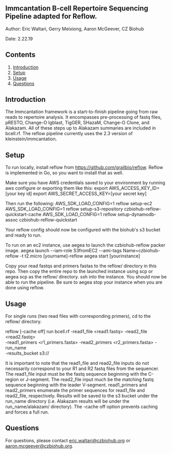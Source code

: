 ## Immcantation B-cell Repertoire Sequencing Pipeline adapted for Reflow. 

Author: Eric Waltari, Gerry Meixiong, Aaron McGeever, CZ Biohub

Date: 2.22.19

## Contents ##
1. [Introduction](#introduction)
2. [Setup](#setup)
3. [Usage](#usage)
4. [Questions](#questions)

## Introduction

The Immcantation framework is a start-to-finish pipeline going from raw reads 
to repertoire analysis. It encompasses pre-processing of fastq files, pRESTO, 
Change-O Igblast, TigGER, SHazaM, Change-O Clone, and Alakazam. All of these steps
up to Alakazam summaries are included in bcell.rf. The reflow
pipeline currently uses the 2.3 version of kleinstein/immcantation.



## Setup

To run locally, install reflow from https://github.com/grailbio/reflow. Reflow is
implemented in Go, so you want to install that as well. 

Make sure you have AWS credentials saved to your environment by running aws configure or
exporting them like this:
export AWS_ACCESS_KEY_ID=[your key id]
export AWS_SECRET_ACCESS_KEY=[your secret key]

Then run the following: 
AWS_SDK_LOAD_CONFIG=1 reflow setup-ec2
AWS_SDK_LOAD_CONFIG=1 reflow setup-s3-repository czbiohub-reflow-quickstart-cache
AWS_SDK_LOAD_CONFIG=1 reflow setup-dynamodb-assoc czbiohub-reflow-quickstart

Your reflow config should now be configured with the biohub's s3 bucket and ready to run.

To run on an ec2 instance, use aegea to launch the czbiohub-reflow packer image.
aegea launch --iam-role S3fromEC2 --ami-tags Name=czbiohub-reflow -t t2.micro  [yourname]-reflow
aegea start [yourinstance]

Copy your read fastqs and primers fastas to the reflow/ directory in this repo. Then copy the entire repo to the launched instance using scp or aegea scp as the reflow/ directory. ssh into the instance. You should now be able to run the pipeline. Be sure to aegea stop your instance when you are done using reflow.



## Usage

For single runs (two read files with corresponding primers), cd to the reflow/ directory. 

reflow [-cache off] run bcell.rf -read1_file <read1.fastq> -read2_file <read2.fastq> \
-read1_primers <r1_primers.fasta> -read2_primers <r2_primers.fasta> -run_name <name> \
-results_bucket s3://<bucket> 

It is important to note that the read1_file and read2_file inputs do not necessarily correspond 
to your R1 and R2 fastq files from the sequencer. The read1_file input must be the fastq sequence 
beginning with the C-region or J-segment. The read2_file input much be the matching fastq sequence 
beginning with the leader V-segment. read1_primers and read2_primers enumerate the primer sequences 
for read1_file and read2_file, respectively. 
Results will be saved to the s3 bucket under the run_name directory (i.e. Alakazam results will be 
under the run_name/alakazam/ directory). The -cache off option prevents caching and forces a full run. 



## Questions

For questions, please contact eric.waltari@czbiohub.org or aaron.mcgeever@czbiohub.org. 
